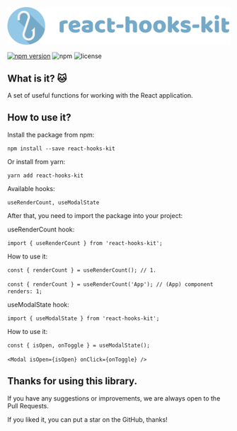 ![logo](logo.svg)

[![npm version](https://badge.fury.io/js/react-hooks-kit.svg)](https://badge.fury.io/js/react-hooks-kit)
![npm](https://img.shields.io/npm/dw/react-hooks-kit)
![license](https://badgen.net/github/license/IOINITID/react-hooks-kit)

## What is it? 🐱

A set of useful functions for working with the React application.

## How to use it?

Install the package from npm:

```
npm install --save react-hooks-kit
```

Or install from yarn:

```
yarn add react-hooks-kit
```

Available hooks:

```
useRenderCount, useModalState
```

After that, you need to import the package into your project:

useRenderCount hook:

```
import { useRenderCount } from 'react-hooks-kit';
```

How to use it:

```
const { renderCount } = useRenderCount(); // 1.

const { renderCount } = useRenderCount('App'); // (App) component renders: 1;
```

useModalState hook:

```
import { useModalState } from 'react-hooks-kit';
```

How to use it:

```
const { isOpen, onToggle } = useModalState();

<Modal isOpen={isOpen} onClick={onToggle} />
```

## Thanks for using this library.

If you have any suggestions or improvements, we are always open to the Pull Requests.

If you liked it, you can put a star on the GitHub, thanks!
